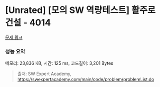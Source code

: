 # [Unrated] [모의 SW 역량테스트] 활주로 건설 - 4014 

[문제 링크](https://swexpertacademy.com/main/code/problem/problemDetail.do?contestProbId=AWIeW7FakkUDFAVH) 

### 성능 요약

메모리: 23,836 KB, 시간: 125 ms, 코드길이: 3,201 Bytes



> 출처: SW Expert Academy, https://swexpertacademy.com/main/code/problem/problemList.do